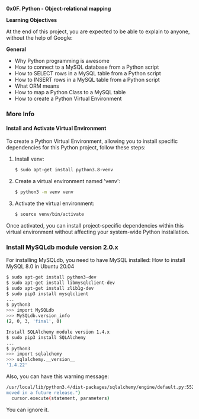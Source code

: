 **0x0F. Python - Object-relational mapping**

**Learning Objectives**

At the end of this project, you are expected to be able to explain to anyone, without the help of Google:

**General**
* Why Python programming is awesome
* How to connect to a MySQL database from a Python script
* How to SELECT rows in a MySQL table from a Python script
* How to INSERT rows in a MySQL table from a Python script
* What ORM means
* How to map a Python Class to a MySQL table
* How to create a Python Virtual Environment

### More Info

#### Install and Activate Virtual Environment

To create a Python Virtual Environment, allowing you to install specific dependencies for this Python project, follow these steps:

1. Install venv:
    ```bash
    $ sudo apt-get install python3.8-venv
    ```

2. Create a virtual environment named 'venv':
    ```bash
    $ python3 -m venv venv
    ```

3. Activate the virtual environment:
    ```bash
    $ source venv/bin/activate
    ```

Once activated, you can install project-specific dependencies within this virtual environment without affecting your system-wide Python installation.

### Install MySQLdb module version 2.0.x

For installing MySQLdb, you need to have MySQL installed: How to install MySQL 8.0 in Ubuntu 20.04

```bash
$ sudo apt-get install python3-dev
$ sudo apt-get install libmysqlclient-dev
$ sudo apt-get install zlib1g-dev
$ sudo pip3 install mysqlclient
...
$ python3
>>> import MySQLdb
>>> MySQLdb.version_info 
(2, 0, 3, 'final', 0)
```

```bash
Install SQLAlchemy module version 1.4.x
$ sudo pip3 install SQLAlchemy
...
$ python3
>>> import sqlalchemy
>>> sqlalchemy.__version__ 
'1.4.22'
```

Also, you can have this warning message:

```bash
/usr/local/lib/python3.4/dist-packages/sqlalchemy/engine/default.py:552: Warning: (1681, "'@@SESSION.GTID_EXECUTED' is deprecated and will be re
moved in a future release.")                                                                                                                    
  cursor.execute(statement, parameters)  
```

You can ignore it.
